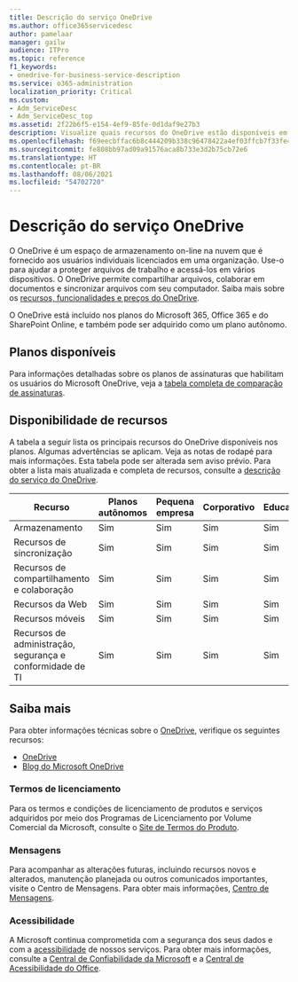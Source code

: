 ```yaml
---
title: Descrição do serviço OneDrive
ms.author: office365servicedesc
author: pamelaar
manager: gailw
audience: ITPro
ms.topic: reference
f1_keywords:
- onedrive-for-business-service-description
ms.service: o365-administration
localization_priority: Critical
ms.custom:
- Adm_ServiceDesc
- Adm_ServiceDesc_top
ms.assetid: 2f22b6f5-e154-4ef9-85fe-0d1daf9e27b3
description: Visualize quais recursos do OneDrive estão disponíveis em quais planos.
ms.openlocfilehash: f69eecbffac6b8c444209b338c96478422a4ef03ffcb7f33fe4193ee53330cfd
ms.sourcegitcommit: fe808bb97ad09a91576aca8b733e3d2b75cb72e6
ms.translationtype: HT
ms.contentlocale: pt-BR
ms.lasthandoff: 08/06/2021
ms.locfileid: "54702720"
---
```

# <a name="onedrive-service-description"></a>Descrição do serviço OneDrive

O OneDrive é um espaço de armazenamento on-line na nuvem que é fornecido aos usuários individuais licenciados em uma organização. Use-o para ajudar a proteger arquivos de trabalho e acessá-los em vários dispositivos. O OneDrive permite compartilhar arquivos, colaborar em documentos e sincronizar arquivos com seu computador. Saiba mais sobre os [recursos, funcionalidades e preços do OneDrive](https://www.microsoft.com/microsoft-365/onedrive/onedrive-for-business).

O OneDrive está incluído nos planos do Microsoft 365, Office 365 e do SharePoint Online, e também pode ser adquirido como um plano autônomo.

## <a name="available-plans"></a>Planos disponíveis

Para informações detalhadas sobre os planos de assinaturas que habilitam os usuários do Microsoft OneDrive, veja a [tabela completa de comparação de assinaturas](https://go.microsoft.com/fwlink/?linkid=2139145).

## <a name="feature-availability"></a>Disponibilidade de recursos

A tabela a seguir lista os principais recursos do OneDrive disponíveis nos planos. Algumas advertências se aplicam. Veja as notas de rodapé para mais informações. Esta tabela pode ser alterada sem aviso prévio. Para obter a lista mais atualizada e completa de recursos, consulte a [descrição do serviço do OneDrive](/office365/servicedescriptions/onedrive-for-business-service-description).

| Recurso | Planos autônomos | Pequena empresa | Corporativo | Educação | Governo | Sem fins lucrativos  |
|---------|-------------------|----------------|------------|-----------|------------|-------------|
| Armazenamento | Sim | Sim | Sim | Sim | Sim | Sim |
| Recursos de sincronização | Sim | Sim | Sim | Sim | Sim | Sim |
| Recursos de compartilhamento e colaboração | Sim | Sim | Sim | Sim | Sim | Sim |
| Recursos da Web | Sim | Sim | Sim | Sim | Sim | Sim |
| Recursos móveis | Sim | Sim | Sim | Sim | Sim | Sim |
| Recursos de administração, segurança e conformidade de TI | Sim | Sim | Sim | Sim | Sim | Sim |

## <a name="learn-more"></a>Saiba mais

Para obter informações técnicas sobre o [OneDrive](https://www.microsoft.com/microsoft-365/onedrive/onedrive-for-business), verifique os seguintes recursos:

- [OneDrive](/onedrive/onedrive)
- [Blog do Microsoft OneDrive](https://techcommunity.microsoft.com/t5/microsoft-onedrive-blog/bg-p/OneDriveBlog)

### <a name="licensing-terms"></a>Termos de licenciamento

Para os termos e condições de licenciamento de produtos e serviços adquiridos por meio dos Programas de Licenciamento por Volume Comercial da Microsoft, consulte o [Site de Termos do Produto](https://www.microsoft.com/licensing/terms/).

### <a name="messaging"></a>Mensagens

Para acompanhar as alterações futuras, incluindo recursos novos e alterados, manutenção planejada ou outros comunicados importantes, visite o Centro de Mensagens. Para obter mais informações, [Centro de Mensagens](/microsoft-365/admin/manage/message-center).

### <a name="accessibility"></a>Acessibilidade

A Microsoft continua comprometida com a segurança dos seus dados e com a [acessibilidade](https://www.microsoft.com/trust-center/compliance/accessibility) de nossos serviços. Para obter mais informações, consulte a [Central de Confiabilidade da Microsoft](https://www.microsoft.com/trust-center) e a [Central de Acessibilidade do Office](https://support.microsoft.com/office/office-accessibility-center-resources-for-people-with-disabilities-ecab0fcf-d143-4fe8-a2ff-6cd596bddc6d).
